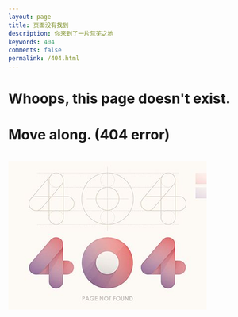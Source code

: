```yaml
---
layout: page
title: 页面没有找到
description: 你来到了一片荒芜之地
keywords: 404
comments: false
permalink: /404.html
---
```


<div class="text-center">
  <h1>Whoops, this page doesn't exist.</h1>
  <h1>Move along. (404 error)</h1>
  <br/>

  <img src="https://github.com/yvonxiao/yvonxiao.github.io/blob/master/images/pages/404-error.jpeg?raw=true" />
</div>


